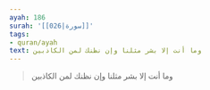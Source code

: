 ```yaml
---
ayah: 186
surah: '[[026|سورة]]'
tags:
- quran/ayah
text: وما أنت إلا بشر مثلنا وإن نظنك لمن الكاذبين
---
```

> وما أنت إلا بشر مثلنا وإن نظنك لمن الكاذبين
